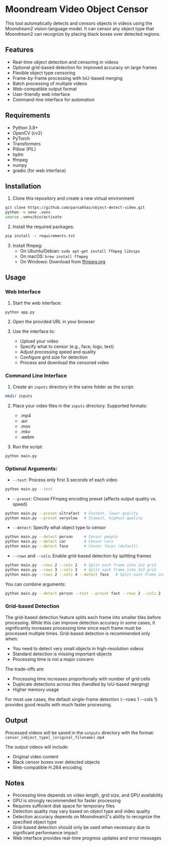 # Moondream Video Object Censor

This tool automatically detects and censors objects in videos using the Moondream2 vision-language model. It can censor any object type that Moondream2 can recognize by placing black boxes over detected regions.

## Features

- Real-time object detection and censoring in videos
- Optional grid-based detection for improved accuracy on large frames
- Flexible object type censoring
- Frame-by-frame processing with IoU-based merging
- Batch processing of multiple videos
- Web-compatible output format
- User-friendly web interface
- Command-line interface for automation

## Requirements

- Python 3.8+
- OpenCV (cv2)
- PyTorch
- Transformers
- Pillow (PIL)
- tqdm
- ffmpeg
- numpy
- gradio (for web interface)

## Installation

1. Clone this repository and create a new virtual environment
~~~bash
git clone https://github.com/parsakhaz/object-detect-video.git
python -m venv .venv
source .venv/bin/activate
~~~
2. Install the required packages:
~~~bash
pip install -r requirements.txt
~~~
3. Install ffmpeg:
   - On Ubuntu/Debian: `sudo apt-get install ffmpeg libvips`
   - On macOS: `brew install ffmpeg`
   - On Windows: Download from [ffmpeg.org](https://ffmpeg.org/download.html)

## Usage

### Web Interface

1. Start the web interface:
~~~bash
python app.py
~~~

2. Open the provided URL in your browser

3. Use the interface to:
   - Upload your video
   - Specify what to censor (e.g., face, logo, text)
   - Adjust processing speed and quality
   - Configure grid size for detection
   - Process and download the censored video

### Command Line Interface

1. Create an `inputs` directory in the same folder as the script:
~~~bash
mkdir inputs
~~~

2. Place your video files in the `inputs` directory. Supported formats:
   - .mp4
   - .avi
   - .mov
   - .mkv
   - .webm

3. Run the script:
~~~bash
python main.py
~~~

### Optional Arguments:
- `--test`: Process only first 3 seconds of each video
~~~bash
python main.py --test
~~~

- `--preset`: Choose FFmpeg encoding preset (affects output quality vs. speed)
~~~bash
python main.py --preset ultrafast  # Fastest, lower quality
python main.py --preset veryslow   # Slowest, highest quality
~~~

- `--detect`: Specify what object type to censor
~~~bash
python main.py --detect person     # Censor people
python main.py --detect car        # Censor cars
python main.py --detect face       # Censor faces (default)
~~~

- `--rows` and `--cols`: Enable grid-based detection by splitting frames
~~~bash
python main.py --rows 2 --cols 2   # Split each frame into 2x2 grid
python main.py --rows 3 --cols 3   # Split each frame into 3x3 grid
python main.py --rows 2 --cols 4 --detect face   # Split each frame into 2x4 grid and censor faces
~~~

You can combine arguments:
~~~bash
python main.py --detect person --test --preset fast --rows 2 --cols 2
~~~

### Grid-based Detection

The grid-based detection feature splits each frame into smaller tiles before processing. While this can improve detection accuracy in some cases, it significantly increases processing time since each frame must be processed multiple times. Grid-based detection is recommended only when:

- You need to detect very small objects in high-resolution videos
- Standard detection is missing important objects
- Processing time is not a major concern

The trade-offs are:
- Processing time increases proportionally with number of grid cells
- Duplicate detections across tiles (handled by IoU-based merging)
- Higher memory usage

For most use cases, the default single-frame detection (--rows 1 --cols 1) provides good results with much faster processing.

## Output

Processed videos will be saved in the `outputs` directory with the format:
`censor_[object_type]_[original_filename].mp4`

The output videos will include:
- Original video content
- Black censor boxes over detected objects
- Web-compatible H.264 encoding

## Notes

- Processing time depends on video length, grid size, and GPU availability
- GPU is strongly recommended for faster processing
- Requires sufficient disk space for temporary files
- Detection quality may vary based on object type and video quality
- Detection accuracy depends on Moondream2's ability to recognize the specified object type
- Grid-based detection should only be used when necessary due to significant performance impact
- Web interface provides real-time progress updates and error messages